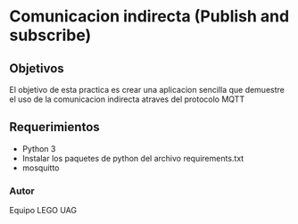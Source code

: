 # Comunicacion indirecta (Publish and subscribe)

## Objetivos

El objetivo de esta practica es crear una aplicacion sencilla que demuestre el uso de la 
comunicacion indirecta atraves del protocolo MQTT

## Requerimientos
- Python 3
- Instalar los paquetes de python del archivo requirements.txt
- mosquitto

### Autor 
Equipo LEGO UAG

